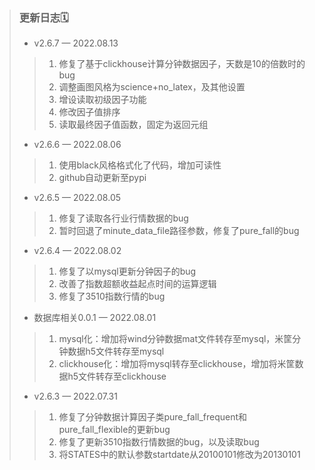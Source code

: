 >### 更新日志🗓
>* v2.6.7 — 2022.08.13
>>1. 修复了基于clickhouse计算分钟数据因子，天数是10的倍数时的bug
>>2. 调整画图风格为science+no_latex，及其他设置
>>3. 增设读取初级因子功能
>>4. 修改因子值排序
>>5. 读取最终因子值函数，固定为返回元组
>* v2.6.6 — 2022.08.06
>>1. 使用black风格格式化了代码，增加可读性
>>2. github自动更新至pypi
>* v2.6.5 — 2022.08.05
>>1. 修复了读取各行业行情数据的bug
>>2. 暂时回退了minute_data_file路径参数，修复了pure_fall的bug
>* v2.6.4 — 2022.08.02
>>1. 修复了以mysql更新分钟因子的bug
>>2. 改善了指数超额收益起点时间的运算逻辑
>>3. 修复了3510指数行情的bug
>* 数据库相关0.0.1 — 2022.08.01
>>1. mysql化：增加将wind分钟数据mat文件转存至mysql，米筐分钟数据h5文件转存至mysql
>>2. clickhouse化：增加将mysql转存至clickhouse，增加将米筐数据h5文件转存至clickhouse
>* v2.6.3 — 2022.07.31 
>>1. 修复了分钟数据计算因子类pure_fall_frequent和pure_fall_flexible的更新bug
>>2. 修复了更新3510指数行情数据的bug，以及读取bug
>>3. 将STATES中的默认参数startdate从20100101修改为20130101